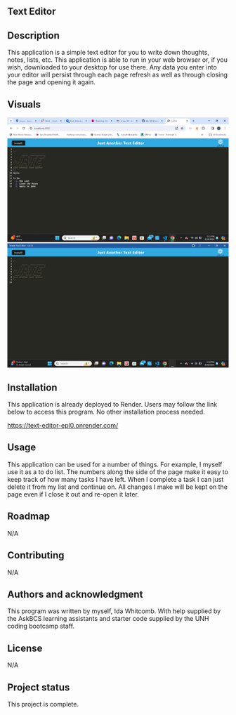 ## Text Editor

## Description
This application is a simple text editor for you to write down thoughts, notes, lists, etc. This application is able to run in your web browser or, if you wish, downloaded to your desktop for use there. Any data you enter into your editor will persist through each page refresh as well as through closing the page and opening it again.

## Visuals
<img src='./client/src/images/browser-view.png'>
<img src='./client/src/images/desktop-view.png'>

## Installation
This application is already deployed to Render. Users may follow the link below to access this program. No other installation process needed.

https://text-editor-epl0.onrender.com/

## Usage
This application can be used for a number of things. For example, I myself use it as a to do list. The numbers along the side of the page make it easy to keep track of how many tasks I have left. When I complete a task I can just delete it from my list and continue on. All changes I make will be kept on the page even if I close it out and re-open it later.

## Roadmap
N/A

## Contributing
N/A 

## Authors and acknowledgment
This program was written by myself, Ida Whitcomb. With help supplied by the AskBCS learning assistants and starter code supplied by the UNH coding bootcamp staff.

## License
N/A

## Project status
This project is complete.